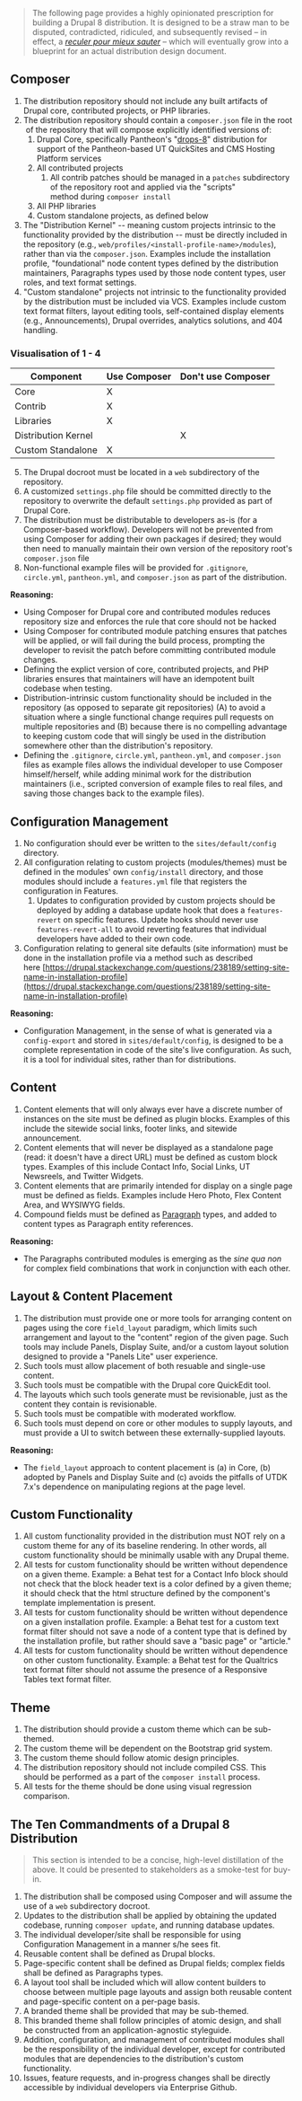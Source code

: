 > The following page provides a highly opinionated prescription for building a Drupal 8 distribution. It is designed to be a straw man to be disputed, contradicted, ridiculed, and subsequently revised – in effect, a _[reculer pour mieux sauter](http://www.bartleby.com/81/14132.html)_ – which will eventually grow into a blueprint for an actual distribution design document.

## Composer

1.  The distribution repository should not include any built artifacts of Drupal core, contributed projects, or PHP libraries.
2.  The distribution repository should contain a `composer.json` file in the root  of the repository that will compose explicitly identified versions of:
    1.  Drupal Core, specifically Pantheon's "[drops-8](https://github.com/pantheon-systems/drops-8)" distribution for support of the Pantheon-based UT QuickSites and CMS Hosting Platform services
    2.  All contributed projects
        1.  All contrib patches should be managed in a `patches` subdirectory of the repository root and applied via the "scripts" method during `composer install`
    3.  All PHP libraries
    4. Custom standalone projects, as defined below
3. The "Distribution Kernel" -- meaning custom projects intrinsic to the functionality provided by the distribution -- must be directly included in the repository (e.g., `web/profiles/<install-profile-name>/modules`), rather than via the `composer.json`. Examples include the installation profile, "foundational" node content types defined by the distribution maintainers, Paragraphs types used by those node content types, user roles, and text format settings.
4. "Custom standalone" projects not intrinsic to the functionality provided by the distribution must be included via VCS. Examples include custom text format filters, layout editing tools, self-contained display elements (e.g., Announcements), Drupal overrides, analytics solutions, and 404 handling.

### Visualisation of 1 - 4
| Component | Use Composer | Don't use Composer |
| ------------- | ------------- | ------------- |
| Core | X | |
| Contrib | X | |
| Libraries | X  | |
| Distribution Kernel | | X |
| Custom Standalone | X | |

5.  The Drupal docroot must be located in a `web` subdirectory of the repository.
6.  A customized `settings.php` file should be committed directly to the repository to overwrite the default `settings.php` provided as part of Drupal Core.
7.  The distribution must be distributable to developers as-is (for a Composer-based workflow). Developers will not be prevented from using Composer for adding their own packages if desired; they would then need to manually maintain their own version of the repository root's `composer.json` file
8. Non-functional example files will be provided for `.gitignore`, `circle.yml`, `pantheon.yml`, and `composer.json` as part of the distribution.

**Reasoning:**

*   Using Composer for Drupal core and contributed modules reduces repository size and enforces the rule that core should not be hacked
*   Using Composer for contributed module patching ensures that patches will be applied, or will fail during the build process, prompting the developer to revisit the patch before committing contributed module changes.
*   Defining the explict version of core, contributed projects, and PHP libraries ensures that maintainers will have an idempotent built codebase when testing.
*   Distribution-intrinsic custom functionality should be included in the repository (as opposed to separate git repositories) (A) to avoid a situation where a single functional change requires pull requests on multiple repositories and (B) because there is  no compelling advantage to keeping custom code that will singly be used in the distribution somewhere other than the distribution's repository.
*   Defining the `.gitignore`, `circle.yml`, `pantheon.yml`, and `composer.json` files as example files allows the individual developer to use Composer himself/herself, while adding minimal work for the distribution maintainers (i.e., scripted conversion of example files to real files, and saving those changes back to the example files).

## Configuration Management

1.  No configuration should ever be written to the `sites/default/config` directory.
1.  All configuration relating to custom projects (modules/themes) must be defined in the modules' own `config/install` directory, and those modules should include a `features.yml` file that registers the configuration in Features.
    1.  Updates to configuration provided by custom projects should be deployed by adding a database update hook that does a `features-revert` on specific features. Update hooks should never use `features-revert-all` to avoid reverting features that individual developers have added to their own code.
1.  Configuration relating to general site defaults (site information) must be done in the installation profile via a method such as described here [https://drupal.stackexchange.com/questions/238189/setting-site-name-in-installation-profile](https://drupal.stackexchange.com/questions/238189/setting-site-name-in-installation-profile)

**Reasoning:**

*   Configuration Management, in the sense of what is generated via a `config-export` and stored in `sites/default/config`, is designed to be a complete representation in code of the site's live configuration. As such, it is a tool for individual sites, rather than for distributions.

## Content

1.  Content elements that will only always ever have a discrete number of instances on the site must be defined as plugin blocks. Examples of this include the sitewide social links, footer links, and sitewide announcement.
1.  Content elements that will never be displayed as a standalone page (read: it doesn't have a direct URL) must be defined as custom block types. Examples of this include Contact Info, Social Links, UT Newsreels, and Twitter Widgets.
1.  Content elements that are primarily intended for display on a single page must be defined as fields. Examples include Hero Photo, Flex Content Area, and WYSIWYG fields.
1.  Compound fields must be defined as [Paragraph](https://www.drupal.org/project/paragraphs) types, and added to content types as Paragraph entity references.

**Reasoning:**

*   The Paragraphs contributed modules is emerging as the _sine qua non_ for complex field combinations that work in conjunction with each other.

## Layout & Content Placement

1.  The distribution must provide one or more tools for arranging content on pages using the core `field_layout` paradigm, which limits such arrangement and layout to the "content" region of the given page. Such tools may include Panels, Display Suite, and/or a custom layout solution designed to provide a "Panels Lite" user experience.
1.  Such tools must allow placement of both resuable and single-use content.
1.  Such tools must be compatible with the Drupal core QuickEdit tool.
1.  The layouts which such tools generate must be revisionable, just as the content they contain is revisionable.
1.  Such tools must be compatible with moderated workflow.
1.  Such tools must depend on core or other modules to supply layouts, and must provide a UI to switch between these externally-supplied layouts.

**Reasoning:**

*   The `field_layout` approach to content placement is (a) in Core, (b) adopted by Panels and Display Suite and (c) avoids the pitfalls of UTDK 7.x's dependence on manipulating regions at the page level.

## Custom Functionality

1.  All custom functionality provided in the distribution must NOT rely on a custom theme for any of its baseline rendering. In other words, all custom functionality should be minimally usable with any Drupal theme.
1.  All tests for custom functionality should be written without dependence on a given theme. Example: a Behat test for a Contact Info block should not check that the block header text is a color defined by a given theme; it should check that the html structure defined by the component's template implementation is present.
1.  All tests for custom functionality should be written without dependence on a given installation profile. Example: a Behat test for a custom text format filter should not save a node of a content type that is defined by the installation profile, but rather should save a "basic page" or "article."
1.  All tests for custom functionality should be written without dependence on other custom functionality. Example: a Behat test for the Qualtrics text format filter should not assume the presence of a Responsive Tables text format filter.

## Theme

1.  The distribution should provide a custom theme which can be sub-themed.
1.  The custom theme will be dependent on the Bootstrap grid system.
1.  The custom theme should follow atomic design principles.
1.  The distribution repository should not include compiled CSS. This should be performed as a part of the `composer install` process.
1.  All tests for the theme should be done using visual regression comparison.

## The Ten Commandments of a Drupal 8 Distribution

> This section is intended to be a concise, high-level distillation of the above. It could be presented to stakeholders as a smoke-test for buy-in.

1.  The distribution shall be composed using Composer and will assume the use of a `web` subdirectory docroot.
1.  Updates to the distribution shall be applied by obtaining the updated codebase, running `composer update`, and running database updates.
1.  The individual developer/site shall be responsible for using Configuration Management in a manner s/he sees fit.
1.  Reusable content shall be defined as Drupal blocks.
1.  Page-specific content shall be defined as Drupal fields; complex fields shall be defined as Paragraphs types.
1.  A layout tool shall be included which will allow content builders to choose between multiple page layouts and assign both reusable content and page-specific content on a per-page basis.
1.  A branded theme shall be provided that may be sub-themed.
1.  This branded theme shall follow principles of atomic design, and shall be constructed from an application-agnostic styleguide.
1.  Addition, configuration, and management of contributed modules shall be the responsibility of the individual developer, except for contributed modules that are dependencies to the distribution's custom functionality.
1.  Issues, feature requests, and in-progress changes shall be directly accessible by individual developers via Enterprise Github.
